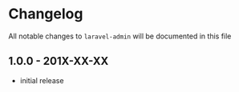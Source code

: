 # Changelog

All notable changes to `laravel-admin` will be documented in this file

## 1.0.0 - 201X-XX-XX

- initial release
